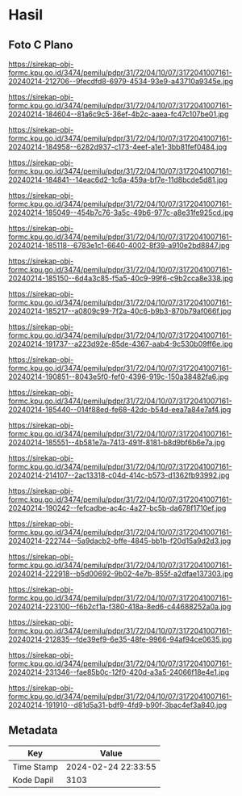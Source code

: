 # Hasil

## Foto C Plano

https://sirekap-obj-formc.kpu.go.id/3474/pemilu/pdpr/31/72/04/10/07/3172041007161-20240214-212706--9fecdfd8-6979-4534-93e9-a43710a9345e.jpg

https://sirekap-obj-formc.kpu.go.id/3474/pemilu/pdpr/31/72/04/10/07/3172041007161-20240214-184604--81a6c9c5-36ef-4b2c-aaea-fc47c107be01.jpg

https://sirekap-obj-formc.kpu.go.id/3474/pemilu/pdpr/31/72/04/10/07/3172041007161-20240214-184958--6282d937-c173-4eef-a1e1-3bb81fef0484.jpg

https://sirekap-obj-formc.kpu.go.id/3474/pemilu/pdpr/31/72/04/10/07/3172041007161-20240214-184841--14eac6d2-1c6a-459a-bf7e-11d8bcde5d81.jpg

https://sirekap-obj-formc.kpu.go.id/3474/pemilu/pdpr/31/72/04/10/07/3172041007161-20240214-185049--454b7c76-3a5c-49b6-977c-a8e31fe925cd.jpg

https://sirekap-obj-formc.kpu.go.id/3474/pemilu/pdpr/31/72/04/10/07/3172041007161-20240214-185118--6783e1c1-6640-4002-8f39-a910e2bd8847.jpg

https://sirekap-obj-formc.kpu.go.id/3474/pemilu/pdpr/31/72/04/10/07/3172041007161-20240214-185150--6d4a3c85-f5a5-40c9-99f6-c9b2cca8e338.jpg

https://sirekap-obj-formc.kpu.go.id/3474/pemilu/pdpr/31/72/04/10/07/3172041007161-20240214-185217--a0809c99-7f2a-40c6-b9b3-870b79af066f.jpg

https://sirekap-obj-formc.kpu.go.id/3474/pemilu/pdpr/31/72/04/10/07/3172041007161-20240214-191737--a223d92e-85de-4367-aab4-9c530b09ff6e.jpg

https://sirekap-obj-formc.kpu.go.id/3474/pemilu/pdpr/31/72/04/10/07/3172041007161-20240214-190851--8043e5f0-fef0-4396-919c-150a38482fa6.jpg

https://sirekap-obj-formc.kpu.go.id/3474/pemilu/pdpr/31/72/04/10/07/3172041007161-20240214-185440--014f88ed-fe68-42dc-b54d-eea7a84e7af4.jpg

https://sirekap-obj-formc.kpu.go.id/3474/pemilu/pdpr/31/72/04/10/07/3172041007161-20240214-185551--4b581e7a-7413-491f-8181-b8d9bf6b6e7a.jpg

https://sirekap-obj-formc.kpu.go.id/3474/pemilu/pdpr/31/72/04/10/07/3172041007161-20240214-214107--2ac13318-c04d-414c-b573-d1362fb93992.jpg

https://sirekap-obj-formc.kpu.go.id/3474/pemilu/pdpr/31/72/04/10/07/3172041007161-20240214-190242--fefcadbe-ac4c-4a27-bc5b-da678f1710ef.jpg

https://sirekap-obj-formc.kpu.go.id/3474/pemilu/pdpr/31/72/04/10/07/3172041007161-20240214-222744--5a9dacb2-bffe-4845-bb1b-f20d15a9d2d3.jpg

https://sirekap-obj-formc.kpu.go.id/3474/pemilu/pdpr/31/72/04/10/07/3172041007161-20240214-222918--b5d00692-9b02-4e7b-855f-a2dfae137303.jpg

https://sirekap-obj-formc.kpu.go.id/3474/pemilu/pdpr/31/72/04/10/07/3172041007161-20240214-223100--f6b2cf1a-f380-418a-8ed6-c44688252a0a.jpg

https://sirekap-obj-formc.kpu.go.id/3474/pemilu/pdpr/31/72/04/10/07/3172041007161-20240214-212835--fde39ef9-6e35-48fe-9966-94af94ce0635.jpg

https://sirekap-obj-formc.kpu.go.id/3474/pemilu/pdpr/31/72/04/10/07/3172041007161-20240214-231346--fae85b0c-12f0-420d-a3a5-24066f18e4e1.jpg

https://sirekap-obj-formc.kpu.go.id/3474/pemilu/pdpr/31/72/04/10/07/3172041007161-20240214-191910--d81d5a31-bdf9-4fd9-b90f-3bac4ef3a840.jpg


## Metadata

| Key        | Value               |
| ---------- | ------------------- |
| Time Stamp | 2024-02-24 22:33:55 |
| Kode Dapil | 3103                |



